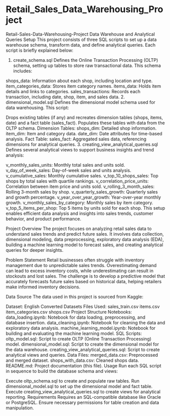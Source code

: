 # Retail_Sales_Data_Warehousing_Project
Retail-Sales-Data-Warehousing-Project
Data Warehouse and Analytical Queries Setup
This project consists of three SQL scripts to set up a data warehouse schema, transform data, and define analytical queries. Each script is briefly explained below:

1. create_schema.sql
Defines the Online Transaction Processing (OLTP) schema, setting up tables to store raw transactional data. This schema includes:

shops_data: Information about each shop, including location and type.
item_categories_data: Stores item category names.
items_data: Holds item details and links to categories.
sales_transactions: Records each transaction, including date, shop, item, and sales data.
2. dimensional_model.sql
Defines the dimensional model schema used for data warehousing. This script:

Drops existing tables (if any) and recreates dimension tables (shops, items, date) and a fact table (sales_fact).
Populates these tables with data from the OLTP schema.
Dimension Tables:
shops_dim: Detailed shop information.
item_dim: Item and category data.
date_dim: Date attributes for time-based analysis.
Fact Table:
sales_fact: Aggregated sales data, referencing dimensions for analytical queries.
3. creating_view_analytical_queries.sql
Defines several analytical views to support business insights and trend analysis:

v_monthly_sales_units: Monthly total sales and units sold.
v_day_of_week_sales: Day-of-week sales and units analysis.
v_cumulative_sales: Monthly cumulative sales.
v_top_10_shops_sales: Top shops by total sales with quartile rankings.
v_correlation_price_units: Correlation between item price and units sold.
v_rolling_3_month_sales: Rolling 3-month sales by shop.
v_quarterly_sales_growth: Quarterly sales and growth percentage.
v_year_over_year_growth: Year-over-year monthly growth.
v_monthly_sales_by_category: Monthly sales by item category.
v_top_5_items_per_shop: Top 5 items by units sold for each shop.
This setup enables efficient data analysis and insights into sales trends, customer behavior, and product performance.

Project Overview
The project focuses on analyzing retail sales data to understand sales trends and predict future sales. It involves data collection, dimensional modeling, data preprocessing, exploratory data analysis (EDA), building a machine learning model to forecast sales, and creating analytical queries for deeper insights.

Problem Statement
Retail businesses often struggle with inventory management due to unpredictable sales trends. Overestimating demand can lead to excess inventory costs, while underestimating can result in stockouts and lost sales. The challenge is to develop a predictive model that accurately forecasts future sales based on historical data, helping retailers make informed inventory decisions.

Data Source
The data used in this project is sourced from Kaggle:

Dataset: English Converted Datasets
Files Used:
sales_train.csv
items.csv
item_categories.csv
shops.csv
Project Structure
Notebooks:
data_loading.ipynb: Notebook for data loading, preprocessing, and database insertion.
data_cleaning.ipynb: Notebook for cleaning the data and exploratory data analysis.
machine_learning_model.ipynb: Notebook for building and evaluating the machine learning model.
SQL Scripts:
oltp_model.sql: Script to create OLTP (Online Transaction Processing) model.
dimensional_model.sql: Script to create the dimensional model for the data warehouse.
creating_view_analytical_queries.sql: Script to create analytical views and queries.
Data Files:
merged_data.csv: Preprocessed and merged dataset.
shops_with_data.csv: Cleaned shops data.
README.md: Project documentation (this file).
Usage
Run each SQL script in sequence to build the database schema and views:

Execute oltp_schema.sql to create and populate raw tables.
Run dimensional_model.sql to set up the dimensional model and fact table.
Execute creating_view_analytical_queries.sql to create views for analytical reporting.
Requirements
Requires an SQL-compatible database like Oracle or PostgreSQL. Ensure necessary permissions for table creation and data manipulation.
